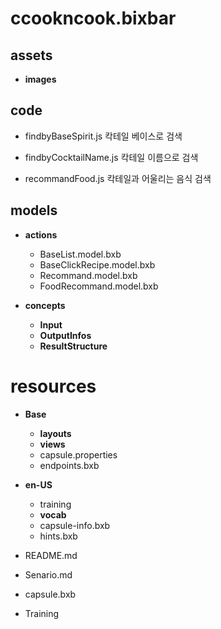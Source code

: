 # ccookncook.bixbar

## assets

- **images**

## code

- findbyBaseSpirit.js
  칵테일 베이스로 검색

- findbyCocktailName.js
  칵테일 이름으로 검색

- recommandFood.js
  칵테일과 어울리는 음식 검색

## models

- **actions**

  - BaseList.model.bxb
  - BaseClickRecipe.model.bxb
  - Recommand.model.bxb
  - FoodRecommand.model.bxb

- **concepts**

  - **Input**
  - **OutputInfos**
  - **ResultStructure**

# resources

- **Base**
  - **layouts**
  - **views**
  - capsule.properties
  - endpoints.bxb

- **en-US**
  - training
  - **vocab**
  - capsule-info.bxb
  - hints.bxb

- README.md
- Senario.md
- capsule.bxb
- Training
